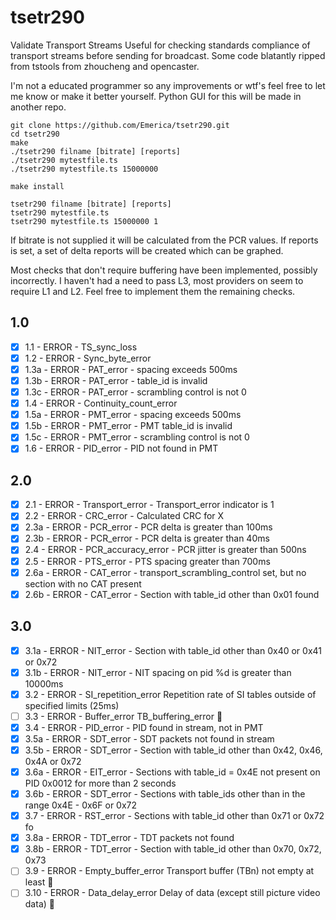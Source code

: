 # tsetr290 #

Validate Transport Streams
Useful for checking standards compliance of transport streams before sending for broadcast.
Some code blatantly ripped from tstools from zhoucheng and opencaster.

I'm not a educated programmer so any improvements or wtf's feel free to let me know or make it better yourself.
Python GUI for this will be made in another repo.



```
git clone https://github.com/Emerica/tsetr290.git
cd tsetr290
make
./tsetr290 filname [bitrate] [reports]
./tsetr290 mytestfile.ts
./tsetr290 mytestfile.ts 15000000

make install

tsetr290 filname [bitrate] [reports]
tsetr290 mytestfile.ts
tsetr290 mytestfile.ts 15000000 1

```
If bitrate is not supplied it will be calculated from the PCR values.
If reports is set, a set of delta reports will be created which can be graphed.

Most checks that don't require buffering have been implemented, possibly incorrectly.
I haven't had a need to pass L3, most providers on seem to require L1 and L2.
Feel free to implement them the remaining checks.


## 1.0 ##
- [x] 1.1  - ERROR - TS_sync_loss
- [x] 1.2  - ERROR - Sync_byte_error
- [x] 1.3a - ERROR - PAT_error - spacing exceeds 500ms
- [x] 1.3b - ERROR - PAT_error - table_id is invalid
- [x] 1.3c - ERROR - PAT_error - scrambling control is not 0
- [x] 1.4  - ERROR - Continuity_count_error
- [x] 1.5a - ERROR - PMT_error - spacing exceeds 500ms
- [x] 1.5b - ERROR - PMT_error - PMT table_id is invalid
- [x] 1.5c - ERROR - PMT_error - scrambling control is not 0
- [x] 1.6  - ERROR - PID_error - PID not found in PMT

## 2.0 ##
- [x] 2.1  - ERROR - Transport_error - Transport_error indicator is 1
- [x] 2.2  - ERROR - CRC_error - Calculated CRC for X
- [x] 2.3a - ERROR - PCR_error - PCR delta is greater than 100ms
- [x] 2.3b - ERROR - PCR_error - PCR delta is greater than 40ms
- [x] 2.4  - ERROR - PCR_accuracy_error - PCR jitter is greater than 500ns
- [x] 2.5  - ERROR - PTS_error - PTS spacing greater than 700ms
- [x] 2.6a - ERROR - CAT_error - transport_scrambling_control set, but no section with no CAT present
- [x] 2.6b - ERROR - CAT_error - Section with table_id other than 0x01 found

## 3.0 ##
- [x] 3.1a - ERROR - NIT_error -  Section with table_id other than 0x40 or 0x41 or 0x72
- [x] 3.1b - ERROR - NIT_error - NIT spacing on pid %d is greater than 10000ms
- [x] 3.2  - ERROR - SI_repetition_error Repetition rate of SI tables outside of specified limits (25ms)
- [ ] 3.3  - ERROR - Buffer_error TB_buffering_error :construction:
- [x] 3.4  - ERROR - PID_error - PID found in stream, not in PMT
- [x] 3.5a - ERROR - SDT_error - SDT packets not found in stream
- [x] 3.5b - ERROR - SDT_error -  Section with table_id other than 0x42, 0x46, 0x4A or 0x72
- [x] 3.6a - ERROR - EIT_error - Sections with table_id = 0x4E not present on PID 0x0012 for more than 2 seconds
- [x] 3.6b - ERROR - SDT_error -  Sections with table_ids other than in the range 0x4E - 0x6F or 0x72
- [x] 3.7  - ERROR - RST_error -  Sections with table_id other than 0x71 or 0x72 fo
- [x] 3.8a - ERROR - TDT_error - TDT packets not found
- [x] 3.8b - ERROR - TDT_error -  Section with table_id other than 0x70, 0x72, 0x73
- [ ] 3.9  - ERROR - Empty_buffer_error Transport buffer (TBn) not empty at least :construction:
- [ ] 3.10 - ERROR - Data_delay_error Delay of data (except still picture video data) :construction:
